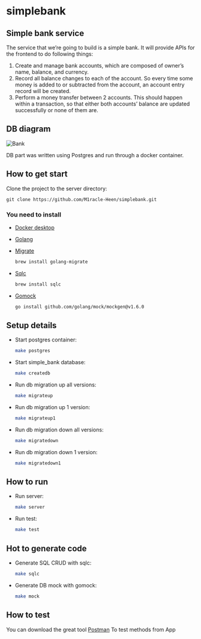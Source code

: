 # simplebank

## Simple bank service
The service that we’re going to build is a simple bank. It will provide APIs for the frontend to do following things:

1. Create and manage bank accounts, which are composed of owner’s name, balance, and currency.
2. Record all balance changes to each of the account. So every time some money is added to or subtracted from the account, an account entry record will be created.
3. Perform a money transfer between 2 accounts. This should happen within a transaction, so that either both accounts’ balance are updated successfully or none of them are.

## DB diagram

![Bank](https://user-images.githubusercontent.com/70756496/177759791-f45b693c-0d6d-448e-a89b-8b97e3eae827.png)

DB part was written using Postgres and run through a docker container.

## How to get start
Clone the project to the server directory:

`git clone https://github.com/M1racle-Heen/simplebank.git`

### You need to install

- [Docker desktop](https://www.docker.com/products/docker-desktop)
- [Golang](https://golang.org/)
- [Migrate](https://github.com/golang-migrate/migrate/tree/master/cmd/migrate)

    ```bash
    brew install golang-migrate
    ```
    
- [Sqlc](https://github.com/kyleconroy/sqlc#installation)

    ```bash
    brew install sqlc
    ```

- [Gomock](https://github.com/golang/mock)

    ``` bash
    go install github.com/golang/mock/mockgen@v1.6.0
    ```
## Setup details

- Start postgres container:
    
    ``` bash
    make postgres    
    ```
    
- Start simple_bank database:
    
    ``` bash
    make createdb    
    ```
    
- Run db migration up all versions:
    
    ``` bash
    make migrateup    
    ```
    
- Run db migration up 1 version:
    
    ``` bash
    make migrateup1    
    ```

- Run db migration down all versions:
    
    ``` bash
    make migratedown   
    ```
    
- Run db migration down 1 version:
    
    ``` bash
    make migratedown1    
    ```
## How to run
- Run server:
    
    ``` bash
    make server
    ```
- Run test:

    ``` bash
    make test
    ```
## Hot to generate code
- Generate SQL CRUD with sqlc:
    
    ``` bash
    make sqlc
    ```
- Generate DB mock with gomock:
    
    ``` bash
    make mock
    ```
## How to test

You can download the great tool [Postman](https://www.postman.com/)
To test methods from App
